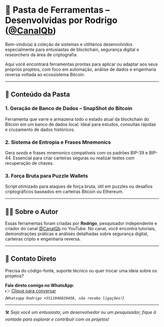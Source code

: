 # 🔧 Pasta de Ferramentas – Desenvolvidas por Rodrigo ([@CanalQb](https://www.youtube.com/@canalqb))

Bem-vindo(a) à coleção de sistemas e utilitários desenvolvidos especialmente para entusiastas de blockchain, segurança digital e *researchers* da área de criptografia.

Aqui você encontrará ferramentas prontas para aplicar ou adaptar aos seus próprios projetos, com foco em automação, análise de dados e engenharia reversa voltada ao ecossistema Bitcoin.

---

## 📁 Conteúdo da Pasta

### 1. **Geração de Banco de Dados – SnapShot do Bitcoin**
Ferramenta que varre e armazena todo o estado atual da blockchain do Bitcoin em um banco de dados local. Ideal para estudos, consultas rápidas e cruzamento de dados históricos.

### 2. **Sistema de Entropia e Frases Mnemonics**
Gera *seeds* e frases mnemonics compatíveis com os padrões BIP-39 e BIP-44. Essencial para criar carteiras seguras ou realizar testes com recuperação de chaves.

### 3. **Força Bruta para Puzzle Wallets**
Script otimizado para ataques de força bruta, útil em puzzles ou desafios criptográficos baseados em carteiras Bitcoin ou Ethereum.
 
---

## 👨‍💻 Sobre o Autor

Essas ferramentas foram criadas por **Rodrigo**, pesquisador independente e criador do canal [@CanalQb](https://www.youtube.com/@canalqb) no YouTube. No canal, você encontra tutoriais, demonstrações práticas e análises detalhadas sobre segurança digital, carteiras cripto e engenharia reversa.

---

## 📲 Contato Direto

Precisa do código-fonte, suporte técnico ou quer trocar uma ideia sobre os projetos?

**Fale direto comigo no WhatsApp:**  
👉 [Clique para conversar](https://wa.me/5511946829458)  
*(`Whatsapp Rodrigo +5511946829458, não recebo ligações!`)*

---

🛠️ *Seja você um entusiasta, um desenvolvedor ou um pesquisador, fique à vontade para explorar e contribuir com os projetos!*
